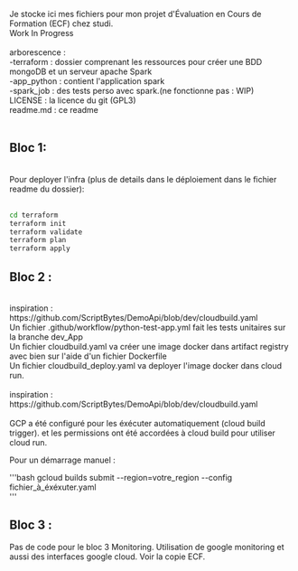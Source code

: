 Je stocke ici mes fichiers pour mon projet d'Évaluation en Cours de Formation (ECF) chez studi.<br>
Work In Progress<br>
<br>
arborescence : <br>
-terraform : dossier comprenant les ressources pour créer une BDD mongoDB et un serveur apache Spark<br>
-app_python : contient l'application spark<br>
-spark_job : des tests perso avec spark.(ne fonctionne pas : WIP)<br>
LICENSE : la licence du git (GPL3)<br>
readme.md : ce readme<br>
<br>

## Bloc 1: 
<br>
Pour deployer l'infra (plus de details dans le déploiement dans le fichier readme du dossier):<br>
<br>

```bash
cd terraform
terraform init
terraform validate
terraform plan
terraform apply
```

## Bloc 2 :<br>
<br>
inspiration : https://github.com/ScriptBytes/DemoApi/blob/dev/cloudbuild.yaml<br>
Un fichier .github/workflow/python-test-app.yml fait les tests unitaires sur la branche dev_App<br>
Un fichier cloudbuild.yaml va créer une image docker dans artifact registry avec bien sur l'aide d'un fichier Dockerfile<br>
Un fichier cloudbuild_deploy.yaml va deployer l'image docker dans cloud run.<br>
<br>
inspiration : https://github.com/ScriptBytes/DemoApi/blob/dev/cloudbuild.yaml<br>
<br>
GCP a été configuré pour les éxécuter automatiquement (cloud build trigger). et les permissions ont été accordées à cloud build pour utiliser cloud run.

Pour un démarrage manuel :

'''bash
gcloud builds submit --region=votre_region --config fichier_à_éxéxuter.yaml  
'''

## Bloc 3 :

Pas de code pour le bloc 3 Monitoring.
Utilisation de google monitoring et aussi des interfaces google cloud.
Voir la copie ECF.
